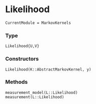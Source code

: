 # Likelihood

```@meta
CurrentModule = MarkovKernels
```


### Type

```@docs
Likelihood{U,V}
```

### Constructors

```@docs
Likelihood(K::AbstractMarkovKernel, y)
```

### Methods

```@docs
measurement_model(L::Likelihood)
measurement(L::Likelihood)
```

